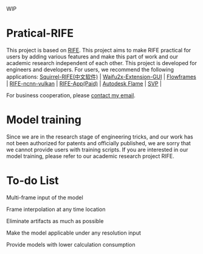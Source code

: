 WIP
# Pratical-RIFE
This project is based on [RIFE](https://github.com/hzwer/arXiv2020-RIFE). This project aims to make RIFE practical for users by adding various features and make this part of work and our academic research independent of each other. This project is developed for engineers and developers. For users, we recommend the following applications:
[Squirrel-RIFE(中文软件)](https://github.com/YiWeiHuang-stack/Squirrel-Video-Frame-Interpolation) | [Waifu2x-Extension-GUI](https://github.com/AaronFeng753/Waifu2x-Extension-GUI) | [Flowframes](https://nmkd.itch.io/flowframes) | [RIFE-ncnn-vulkan](https://github.com/nihui/rife-ncnn-vulkan) | [RIFE-App(Paid)](https://grisk.itch.io/rife-app) | [Autodesk Flame](https://vimeo.com/505942142) | [SVP](https://www.svp-team.com/wiki/RIFE_AI_interpolation) |

For business cooperation, please [contact my email](huangzhewei@megvii.com).

# Model training
Since we are in the research stage of engineering tricks, and our work has not been authorized for patents and officially published, we are sorry that we cannot provide users with training scripts. If you are interested in our model training, please refer to our academic research project RIFE. 

# To-do List
Multi-frame input of the model

Frame interpolation at any time location

Eliminate artifacts as much as possible

Make the model applicable under any resolution input

Provide models with lower calculation consumption
